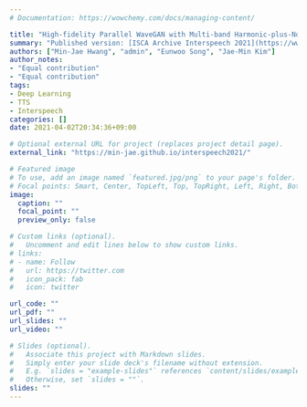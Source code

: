 ```yaml
---
# Documentation: https://wowchemy.com/docs/managing-content/

title: "High-fidelity Parallel WaveGAN with Multi-band Harmonic-plus-Noise Model"
summary: "Published version: [ISCA Archive Interspeech 2021](https://www.isca-speech.org/archive/interspeech_2021/hwang21_interspeech.html)"
authors: ["Min-Jae Hwang", "admin", "Eunwoo Song", "Jae-Min Kim"]
author_notes:
- "Equal contribution"
- "Equal contribution"
tags:
- Deep Learning
- TTS
- Interspeech
categories: []
date: 2021-04-02T20:34:36+09:00

# Optional external URL for project (replaces project detail page).
external_link: "https://min-jae.github.io/interspeech2021/"

# Featured image
# To use, add an image named `featured.jpg/png` to your page's folder.
# Focal points: Smart, Center, TopLeft, Top, TopRight, Left, Right, BottomLeft, Bottom, BottomRight.
image:
  caption: ""
  focal_point: ""
  preview_only: false

# Custom links (optional).
#   Uncomment and edit lines below to show custom links.
# links:
# - name: Follow
#   url: https://twitter.com
#   icon_pack: fab
#   icon: twitter

url_code: ""
url_pdf: ""
url_slides: ""
url_video: ""

# Slides (optional).
#   Associate this project with Markdown slides.
#   Simply enter your slide deck's filename without extension.
#   E.g. `slides = "example-slides"` references `content/slides/example-slides.md`.
#   Otherwise, set `slides = ""`.
slides: ""
---
```

